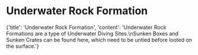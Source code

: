 
# Underwater Rock Formation

{'title': 'Underwater Rock Formation', 'content': 'Underwater Rock Formations are a type of Underwater Diving Sites.\nSunken Boxes and Sunken Crates can be found here, which need to be untied before looted on the surface.'}
